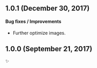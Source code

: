 ## 1.0.1 (December 30, 2017)

#### Bug fixes / Improvements

* Further optimize images.


## 1.0.0 (September 21, 2017)

✨
